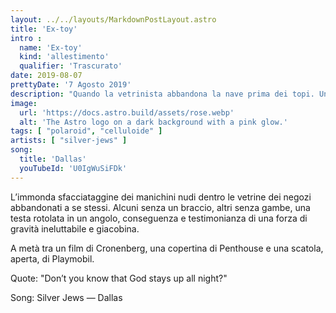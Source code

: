 ```yaml
---
layout: ../../layouts/MarkdownPostLayout.astro
title: 'Ex-toy'
intro : 
  name: 'Ex-toy'
  kind: 'allestimento'
  qualifier: 'Trascurato'
date: 2019-08-07
prettyDate: '7 Agosto 2019'
description: "Quando la vetrinista abbandona la nave prima dei topi. Un saluto, velato e discreto, al talento mai troppo riconosciuto di David Berman."
image:
  url: 'https://docs.astro.build/assets/rose.webp'
  alt: 'The Astro logo on a dark background with a pink glow.'
tags: [ "polaroid", "celluloide" ]
artists: [ "silver-jews" ]
song:
  title: 'Dallas'
  youTubeId: 'U0IgWuSiFDk'
---
```


L’immonda sfacciataggine dei manichini nudi dentro le vetrine dei negozi abbandonati a se stessi. Alcuni senza un braccio, altri senza gambe, una testa rotolata in un angolo, conseguenza e testimonianza di una forza di gravità ineluttabile e giacobina.

A metà tra un film di Cronenberg, una copertina di Penthouse e una scatola, aperta, di Playmobil.

Quote:
"Don’t you know that God stays up all night?"

Song:
Silver Jews — Dallas